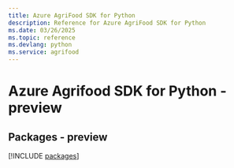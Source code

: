 ```yaml
---
title: Azure AgriFood SDK for Python
description: Reference for Azure AgriFood SDK for Python
ms.date: 03/26/2025
ms.topic: reference
ms.devlang: python
ms.service: agrifood
---
```

# Azure Agrifood SDK for Python - preview
## Packages - preview
[!INCLUDE [packages](agrifood-index.md)]